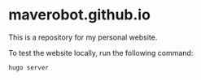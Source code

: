 # maverobot.github.io

This is a repository for my personal website.

To test the website locally, run the following command:
```
hugo server
```
